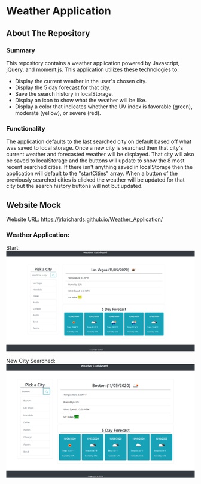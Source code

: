 # Weather Application

## About The Repository

### Summary

This repository contains a weather application powered by Javascript, jQuery, and moment.js. This application utilizes these technologies to:

- Display the current weather in the user's chosen city.
- Display the 5 day forecast for that city.
- Save the search history in localStorage.
- Display an icon to show what the weather will be like.
- Display a color that indicates whether the UV index is favorable (green), moderate (yellow), or severe (red).

### Functionality

The application defaults to the last searched city on default based off what was saved to local storage. Once a new city is searched then that city's current weather and forecasted weather will be displayed. That city will also be saved to localStorage and the buttons will update to show the 8 most recent searched cities. If there isn't anything saved in localStorage then the application will default to the "startCities" array. When a button of the previously searched cities is clicked the weather will be updated for that city but the search history buttons will not but updated.

## Website Mock

Website URL: https://jrkrichards.github.io/Weather_Application/

### Weather Application:

Start:
![Image of Start](./Assets/WA_Start_Page.PNG)

New City Searched:
![Image of New City](./Assets/WA_Update.PNG)

